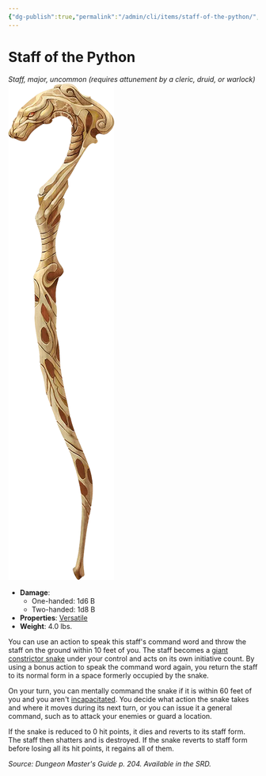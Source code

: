 ```yaml
---
{"dg-publish":true,"permalink":"/admin/cli/items/staff-of-the-python/","tags":["compendium/src/5e/dmg","item/attunement/required","item/property/versatile","item/rarity/uncommon","item/tier/major","item/wondrous/staff"],"updated":"2025-01-11T15:32:20.775+00:00"}
---
```


# Staff of the Python
*Staff, major, uncommon (requires attunement by a cleric, druid, or warlock)*  
![](https://raw.githubusercontent.com/5etools-mirror-2/5etools-img/main/items/DMG/Staff%20of%20the%20Python.webp#right)  

- **Damage**:
  - One-handed: 1d6 B
  - Two-handed: 1d8 B
- **Properties**: [Versatile](/3-Mechanics/CLI/rules/item-properties.md#Versatile)
- **Weight**: 4.0 lbs.

You can use an action to speak this staff's command word and throw the staff on the ground within 10 feet of you. The staff becomes a [giant constrictor snake](/Admin/CLI/bestiary/beast/giant-constrictor-snake.md) under your control and acts on its own initiative count. By using a bonus action to speak the command word again, you return the staff to its normal form in a space formerly occupied by the snake.

On your turn, you can mentally command the snake if it is within 60 feet of you and you aren't [incapacitated](/3-Mechanics/CLI/rules/conditions.md#incapacitated). You decide what action the snake takes and where it moves during its next turn, or you can issue it a general command, such as to attack your enemies or guard a location.

If the snake is reduced to 0 hit points, it dies and reverts to its staff form. The staff then shatters and is destroyed. If the snake reverts to staff form before losing all its hit points, it regains all of them.

*Source: Dungeon Master's Guide p. 204. Available in the SRD.*